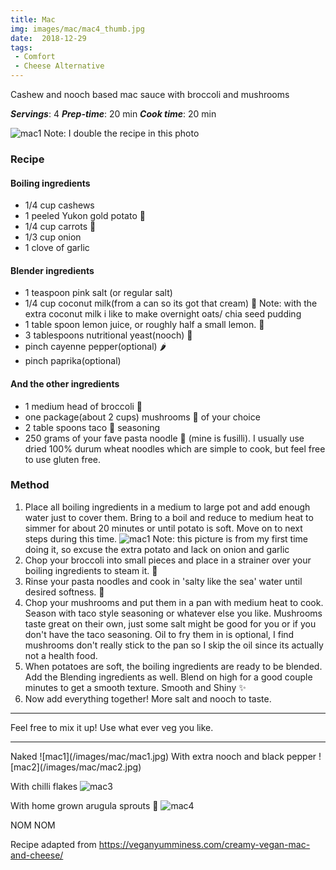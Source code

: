 ```yaml
---
title: Mac
img: images/mac/mac4_thumb.jpg
date:  2018-12-29
tags:
 - Comfort
 - Cheese Alternative
---
```


Cashew and nooch based mac sauce with broccoli and mushrooms

***Servings***: 4
***Prep-time***: 20 min
***Cook time***: 20 min

![mac1](/images/mac/mac_broc.jpg)
Note: I double the recipe in this photo

### Recipe

#### Boiling ingredients

- 1/4 cup cashews
- 1 peeled Yukon gold potato 🥔
- 1/4 cup carrots 🥕
- 1/3 cup onion
- 1 clove of garlic

#### Blender ingredients

- 1 teaspoon pink salt (or regular salt)
- 1/4 cup coconut milk(from a can so its got that cream) 🥥
 Note: with the extra coconut milk i like to make overnight oats/ chia seed pudding
- 1 table spoon lemon juice, or roughly half a small lemon. 🍋
- 3 tablespoons nutritional yeast(nooch) 🧀
- pinch cayenne pepper(optional) 🌶
- pinch paprika(optional)

#### And the other ingredients

- 1 medium head of broccoli 🥦
- one package(about 2 cups) mushrooms 🍄 of your choice
- 2 table spoons taco 🌮 seasoning
- 250 grams of your fave pasta noodle 🌽 (mine is fusilli). I usually use dried
  100% durum wheat noodles which are simple to cook, but feel free to use gluten
  free.

### Method

1. Place all boiling ingredients in a medium to large pot and add enough water
just to cover them. Bring to a boil and reduce to medium heat to simmer for
about 20 minutes or until potato is soft. Move on to next steps during this time.
![mac1](/images/mac/macingredient.jpg)
Note: this picture is from my first time doing it, so excuse the extra potato
and lack on onion and garlic
2. Chop your broccoli into small pieces and place in a strainer over your
boiling ingredients to steam it. 🚂
3. Rinse your pasta noodles and cook in 'salty like the sea' water until desired
softness. 🍝
4. Chop your mushrooms and put them in a pan with medium heat to
cook. Season with taco style seasoning or whatever else you like. Mushrooms
taste great on their own, just some salt might be good for you or if you don't
have the taco seasoning. Oil to fry them in is optional, I find mushrooms don't
really stick to the pan so I skip the oil since its actually not a health food.
5. When potatoes are soft, the boiling ingredients are ready to be blended. Add
the Blending ingredients as well.  Blend on high for a good couple minutes to
get a smooth texture. Smooth and Shiny ✨
6. Now add everything together! More salt and nooch to taste.

<hr></hr>
Feel free to mix it up! Use what ever veg you like.
<hr></hr>
Naked
![mac1](/images/mac/mac1.jpg)
With extra nooch and black pepper
![mac2](/images/mac/mac2.jpg)

With chilli flakes
![mac3](/images/mac/mac3.jpg)

With home grown arugula sprouts 🌱
![mac4](/images/mac/mac4.jpg)


NOM NOM

Recipe adapted from https://veganyumminess.com/creamy-vegan-mac-and-cheese/

